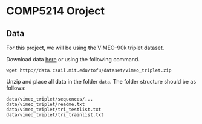 # COMP5214 Oroject

## Data
For this project, we will be using the VIMEO-90k triplet dataset.

Download data [here](http://toflow.csail.mit.edu/) or using the following command.
```
wget http://data.csail.mit.edu/tofu/dataset/vimeo_triplet.zip
```

Unzip and place all data in the folder `data`. The folder structure should be as follows:
```
data/vimeo_triplet/sequences/...
data/vimeo_triplet/readme.txt
data/vimeo_triplet/tri_testlist.txt
data/vimeo_triplet/tri_trainlist.txt
```
